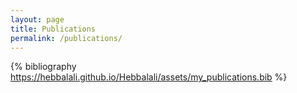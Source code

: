 ```yaml
---
layout: page
title: Publications
permalink: /publications/
---
```


{% bibliography https://hebbalali.github.io/Hebbalali/assets/my_publications.bib %}
